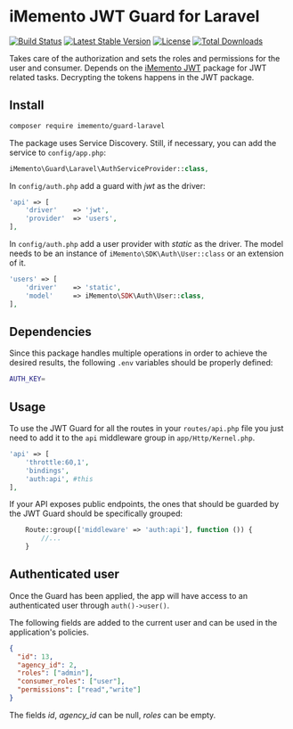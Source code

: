 # iMemento JWT Guard for Laravel
[![Build Status](https://github.com/mementohub/guard-laravel/workflows/Testing/badge.svg)](https://github.com/mementohub/guard-laravel/actions)
[![Latest Stable Version](https://img.shields.io/packagist/v/imemento/guard-laravel)](https://packagist.org/packages/imemento/guard-laravel)
[![License](https://img.shields.io/packagist/l/imemento/guard-laravel)](https://packagist.org/packages/imemento/guard-laravel)
[![Total Downloads](https://img.shields.io/packagist/dt/imemento/guard-laravel)](https://packagist.org/packages/imemento/guard-laravel)

Takes care of the authorization and sets the roles and permissions for the user and consumer.
Depends on the [iMemento JWT](https://gitlab.com/imemento/composer/packages/jwt) package for JWT related tasks. Decrypting the tokens happens in the JWT package.

## Install

```bash
composer require imemento/guard-laravel
```

The package uses Service Discovery. Still, if necessary, you can add the service to `config/app.php`:
```php
iMemento\Guard\Laravel\AuthServiceProvider::class,
```

In `config/auth.php` add a guard with *jwt* as the driver:
```php
'api' => [
	'driver' 	=> 'jwt',
	'provider' 	=> 'users',
],
```

In `config/auth.php` add a user provider with *static* as the driver.
The model needs to be an instance of `iMemento\SDK\Auth\User::class` or an extension of it.
```php
'users' => [
	'driver' 	=> 'static',
	'model' 	=> iMemento\SDK\Auth\User::class,
],
```

## Dependencies

Since this package handles multiple operations in order to achieve the desired results, the following
`.env` variables should be properly defined:

```bash
AUTH_KEY=
```


## Usage

To use the JWT Guard for all the routes in your `routes/api.php` file you just need to add it
to the `api` middleware group in `app/Http/Kernel.php`.
```php
'api' => [
	'throttle:60,1',
	'bindings',
	'auth:api', #this
],
```

If your API exposes public endpoints, the ones that should be guarded by the JWT Guard should be
specifically grouped:
```php
	Route::group(['middleware' => 'auth:api'], function ()) {
		//...
	}
```

## Authenticated user

Once the Guard has been applied, the app will have access to an authenticated user through `auth()->user()`.

The following fields are added to the current user and can be used in the application's policies.
```json
{
  "id": 13,
  "agency_id": 2,
  "roles": ["admin"],
  "consumer_roles": ["user"],
  "permissions": ["read","write"]
}
```
The fields *id*, *agency_id* can be null, *roles* can be empty.
